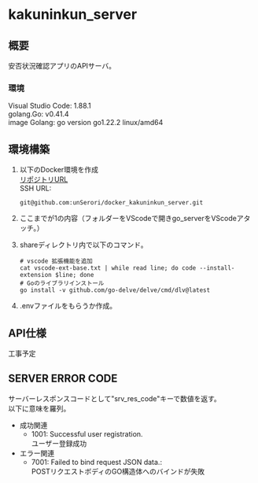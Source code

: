 # kakuninkun_server

## 概要

安否状況確認アプリのAPIサーバ。  

### 環境

Visual Studio Code: 1.88.1  
golang.Go: v0.41.4  
image Golang: go version go1.22.2 linux/amd64  

## 環境構築

1. 以下のDocker環境を作成  
[リポジトリURL](https://github.com/unSerori/docker_kakuninkun_server)  
SSH URL:  

    ```SSH:SSH URL
    git@github.com:unSerori/docker_kakuninkun_server.git
    ```

2. ここまでが1の内容（フォルダーをVScodeで開きgo_serverをVScodeアタッチ。）
3. shareディレクトリ内で以下のコマンド。

    ```bash:Build an environment
    # vscode 拡張機能を追加
    cat vscode-ext-base.txt | while read line; do code --install-extension $line; done
    # Goのライブラリインストール
    go install -v github.com/go-delve/delve/cmd/dlv@latest
    ```

4. .envファイルをもらうか作成。

## API仕様

工事予定  

## SERVER ERROR CODE

サーバーレスポンスコードとして"srv_res_code"キーで数値を返す。  
以下に意味を羅列。  

- 成功関連
  - 1001: Successful user registration.  
    ユーザー登録成功
- エラー関連
  - 7001: Failed to bind request JSON data.:  
    POSTリクエストボディのGO構造体へのバインドが失敗
  